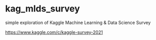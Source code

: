 # kag_mlds_survey
simple exploration of Kaggle Machine Learning &amp; Data Science Survey

https://www.kaggle.com/c/kaggle-survey-2021

